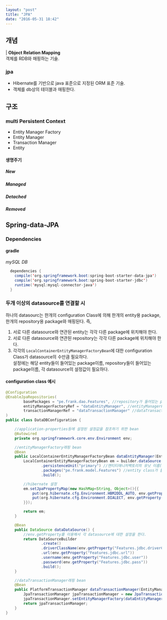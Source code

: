 ```yaml
---
layout: "post"
title: "JPA"
date: "2016-05-31 18:42"
---
```

## 개념
| __Object Relation Mapping__  
객체를 RDB와 매핑하는 기술.

### jpa
 - Hibernate를 기반으로 java 표준으로 지정된 ORM 표준 기술.
 - 객체를 db상의 테이블과 매핑한다.

## 구조
### multi Persistent Context
 - Entity Manager Factory
 - Entity Manager
 - Transaction Manager
 - Entity
 #### 생명주기
 ##### New
 ##### Managed
 ##### Detached
 ##### Removed

## Spring-data-JPA
### Dependencies
#### gradle
_mySQL DB_
```java
  dependencies {
  	compile('org.springframework.boot:spring-boot-starter-data-jpa')
  	compile('org.springframework.boot:spring-boot-starter-jdbc')
  	runtime('mysql:mysql-connector-java')
  }
```




### 두개 이상의 datasource를 연결할 시
하나의 datasourc는 한개의 configuration Class에 의해 한개의 entity용 package, 한개의 repository용 package와 매핑된다. 즉,

1. 서로 다른 datasource와 연관된 entity는 각각 다른 package에 위치해야 한다.
2. 서로 다른 datasource와 연관된 repository는 각각 다른 package에 위치해야 한다.
3. 각각의 `LocalContainerEntityManagerFactoryBean`에 대한 configuration Class가 datasource의 수만큼 필요하다.  
   설정에는 해당 entity들이 들어있는 package이름, repository들이 들어있는 package이름, 각 datasource의 설정값이 필요하다.

#### configuration class 예시

```java
@Configuration
@EnableJpaRepositories(
        basePackages = "pe.frank.dao.Features", //repository가 들어있는 package 이름
        entityManagerFactoryRef = "dataEntityManager", //entityManagerFactory래핑 bean이름
        transactionManagerRef = "dataTransactionManager" //dataTransactionManager래핑 bean이름
)
public class DataDBConfiguration {

    //application-properties등에 설정된 설정값을 참조하기 위한 bean
    @Autowired
    private org.springframework.core.env.Environment env;

    //entityManagerFactory래핑 bean
    @Bean
    public LocalContainerEntityManagerFactoryBean dataEntityManager(EntityManagerFactoryBuilder builder) {
        LocalContainerEntityManagerFactoryBean em = builder.dataSource(dataDataSource())
                .persistenceUnit("primary") //엔티티매니저팩토리의 유닛 이름(선택적)
                .packages("pe.frank.model.Features") //entity class가 들어있는 package 이름
                .build();

        //hibernate 설정
        em.setJpaPropertyMap(new HashMap<String, Object>(){{
            put(org.hibernate.cfg.Environment.HBM2DDL_AUTO, env.getProperty("hibernate.hbm2ddl.auto"));
            put(org.hibernate.cfg.Environment.DIALECT, env.getProperty("data.hibernate.dialect"));
        }});

        return em;
    }

    @Bean
    public DataSource dataDataSource() {
        //env.getProperty를 이용해서 각 datasource에 대한 설정을 한다.
        return DataSourceBuilder
                .create()
                .driverClassName(env.getProperty("Features.jdbc.driverClassName"))
                .url(env.getProperty("Features.jdbc.url"))
                .username(env.getProperty("Features.jdbc.user"))
                .password(env.getProperty("Features.jdbc.pass"))
                .build();
    }

    //dataTransactionManager래핑 bean
    @Bean
    public PlatformTransactionManager dataTransactionManager(EntityManagerFactoryBuilder builder) {
        JpaTransactionManager jpaTransactionManager = new JpaTransactionManager();
        jpaTransactionManager.setEntityManagerFactory(dataEntityManager(builder).getObject());
        return jpaTransactionManager;
    }
}
```
